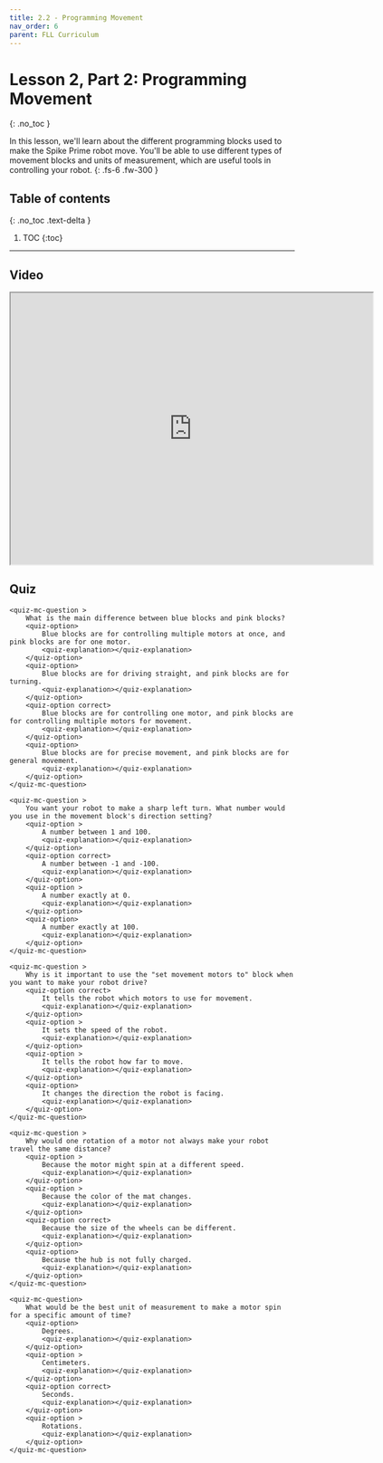 ```yaml
---
title: 2.2 - Programming Movement
nav_order: 6
parent: FLL Curriculum
---
```


# Lesson 2, Part 2: Programming Movement
{: .no_toc }

In this lesson, we'll learn about the different programming blocks used to make the Spike Prime robot move. You'll be able to use different types of movement blocks and units of measurement, which are useful tools in controlling your robot.
{: .fs-6 .fw-300 }

## Table of contents
{: .no_toc .text-delta }

1. TOC
{:toc}

---

## Video
<iframe src="https://drive.google.com/file/d/1Ye5Fvgm3Ro5Qw99hpawoCCPM5nlR9zab/preview" width="640" height="480" allow="autoplay"></iframe>

## Quiz


<content-quiz>

    <quiz-mc-question >
        What is the main difference between blue blocks and pink blocks?
        <quiz-option>
            Blue blocks are for controlling multiple motors at once, and pink blocks are for one motor.
            <quiz-explanation></quiz-explanation>
        </quiz-option>
        <quiz-option>
            Blue blocks are for driving straight, and pink blocks are for turning.
            <quiz-explanation></quiz-explanation>
        </quiz-option>
        <quiz-option correct>
            Blue blocks are for controlling one motor, and pink blocks are for controlling multiple motors for movement.
            <quiz-explanation></quiz-explanation>
        </quiz-option>
        <quiz-option>
            Blue blocks are for precise movement, and pink blocks are for general movement.
            <quiz-explanation></quiz-explanation>
        </quiz-option>
    </quiz-mc-question>

    <quiz-mc-question >
        You want your robot to make a sharp left turn. What number would you use in the movement block's direction setting?        
        <quiz-option >
            A number between 1 and 100.
            <quiz-explanation></quiz-explanation>
        </quiz-option>
        <quiz-option correct>
            A number between -1 and -100.
            <quiz-explanation></quiz-explanation>
        </quiz-option>
        <quiz-option >
            A number exactly at 0.
            <quiz-explanation></quiz-explanation>
        </quiz-option>
        <quiz-option>
            A number exactly at 100.
            <quiz-explanation></quiz-explanation>
        </quiz-option>
    </quiz-mc-question>

    <quiz-mc-question >
        Why is it important to use the "set movement motors to" block when you want to make your robot drive?
        <quiz-option correct>
            It tells the robot which motors to use for movement.
            <quiz-explanation></quiz-explanation>
        </quiz-option>
        <quiz-option >
            It sets the speed of the robot.
            <quiz-explanation></quiz-explanation>
        </quiz-option>
        <quiz-option >
            It tells the robot how far to move.
            <quiz-explanation></quiz-explanation>
        </quiz-option>
        <quiz-option>
            It changes the direction the robot is facing.
            <quiz-explanation></quiz-explanation>
        </quiz-option>
    </quiz-mc-question>

    <quiz-mc-question >
        Why would one rotation of a motor not always make your robot travel the same distance?
        <quiz-option >
            Because the motor might spin at a different speed.
            <quiz-explanation></quiz-explanation>
        </quiz-option>
        <quiz-option > 
            Because the color of the mat changes.
            <quiz-explanation></quiz-explanation>
        </quiz-option>
        <quiz-option correct>
            Because the size of the wheels can be different.
            <quiz-explanation></quiz-explanation>
        </quiz-option>
        <quiz-option>
            Because the hub is not fully charged.
            <quiz-explanation></quiz-explanation>
        </quiz-option>
    </quiz-mc-question>

    <quiz-mc-question>
        What would be the best unit of measurement to make a motor spin for a specific amount of time?
        <quiz-option>
            Degrees.
            <quiz-explanation></quiz-explanation>
        </quiz-option>
        <quiz-option >
            Centimeters.
            <quiz-explanation></quiz-explanation>
        </quiz-option>
        <quiz-option correct>
            Seconds.
            <quiz-explanation></quiz-explanation>
        </quiz-option>
        <quiz-option >
            Rotations.
            <quiz-explanation></quiz-explanation>
        </quiz-option>
    </quiz-mc-question>
</content-quiz>